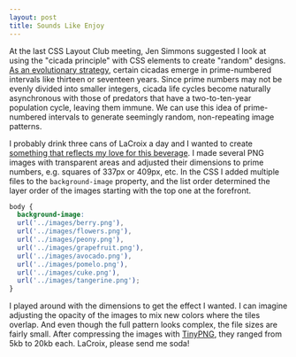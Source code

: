 ```yaml
---
layout: post
title: Sounds Like Enjoy
---
```

At the last CSS Layout Club meeting, Jen Simmons suggested I look at using the "cicada principle" with CSS elements to create "random" designs. [As an evolutionary strategy](http://www.newyorker.com/tech/elements/the-cicadas-love-affair-with-prime-numbers), certain cicadas emerge in prime-numbered intervals like thirteen or seventeen years. Since prime numbers may not be evenly divided into smaller integers, cicada life cycles become naturally asynchronous with those of predators that have a two-to-ten-year population cycle, leaving them immune. We can use this idea of prime-numbered intervals to generate seemingly random, non-repeating image patterns.

I probably drink three cans of LaCroix a day and I wanted to create [something that reflects my love for this beverage](http://jingyufan.club/sounds-like-enjoy/). I made several PNG images with transparent areas and adjusted their dimensions to prime numbers, e.g. squares of 337px or 409px, etc. In the CSS I added multiple files to the `background-image` property, and the list order determined the layer order of the images starting with the top one at the forefront.
```css
body {
  background-image:
  url('../images/berry.png'),
  url('../images/flowers.png'),
  url('../images/peony.png'),
  url('../images/grapefruit.png'),
  url('../images/avocado.png'),
  url('../images/pomelo.png'),
  url('../images/cuke.png'),
  url('../images/tangerine.png');
}
```
I played around with the dimensions to get the effect I wanted. I can imagine adjusting the opacity of the images to mix new colors where the tiles overlap. And even though the full pattern looks complex, the file sizes are fairly small. After compressing the images with [TinyPNG](https://tinypng.com/), they ranged from 5kb to 20kb each. LaCroix, please send me soda!
